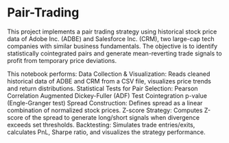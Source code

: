 # Pair-Trading

This project implements a pair trading strategy using historical stock price data of Adobe Inc. (ADBE) and Salesforce Inc. (CRM), two large-cap tech companies with similar business fundamentals. The objective is to identify statistically cointegrated pairs and generate mean-reverting trade signals to profit from temporary price deviations.

This notebook performs:
  Data Collection & Visualization: Reads cleaned historical data of ADBE and CRM from a CSV file, visualizes price trends and return distributions.
  Statistical Tests for Pair Selection:
    Pearson Correlation
    Augmented Dickey-Fuller (ADF) Test
    Cointegration p-value (Engle-Granger test)
  Spread Construction: Defines spread as a linear combination of normalized stock prices.
  Z-score Strategy: Computes Z-score of the spread to generate long/short signals when divergence exceeds set thresholds.
  Backtesting: Simulates trade entries/exits, calculates PnL, Sharpe ratio, and visualizes the strategy performance.

